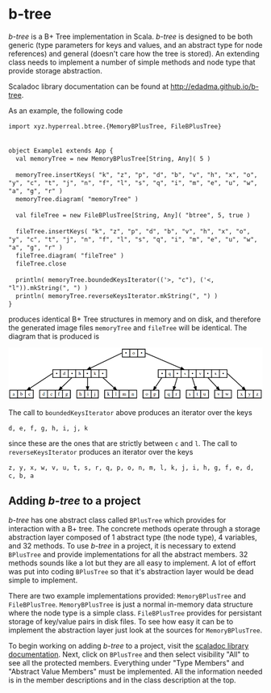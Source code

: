 b-tree
======

*b-tree* is a B+ Tree implementation in Scala. *b-tree* is designed to be both generic (type parameters for keys and values, and an abstract type for node references) and general (doesn't care how the tree is stored). An extending class needs to implement a number of simple methods and node type that provide storage abstraction.

Scaladoc library documentation can be found at http://edadma.github.io/b-tree.

As an example, the following code

    import xyz.hyperreal.btree.{MemoryBPlusTree, FileBPlusTree}


    object Example1 extends App {
      val memoryTree = new MemoryBPlusTree[String, Any]( 5 )
      
      memoryTree.insertKeys( "k", "z", "p", "d", "b", "v", "h", "x", "o", "y", "c", "t", "j", "n", "f", "l", "s", "q", "i", "m", "e", "u", "w", "a", "g", "r" )
      memoryTree.diagram( "memoryTree" )
      
      val fileTree = new FileBPlusTree[String, Any]( "btree", 5, true )
      
      fileTree.insertKeys( "k", "z", "p", "d", "b", "v", "h", "x", "o", "y", "c", "t", "j", "n", "f", "l", "s", "q", "i", "m", "e", "u", "w", "a", "g", "r" )
      fileTree.diagram( "fileTree" )
      fileTree.close
	
      println( memoryTree.boundedKeysIterator(('>, "c"), ('<, "l")).mkString(", ") )
      println( memoryTree.reverseKeysIterator.mkString(", ") )
    }
	
produces identical B+ Tree structures in memory and on disk, and therefore the generated image files `memoryTree` and `fileTree` will be identical. The diagram that is produced is

![tree](tree1.png)

The call to `boundedKeysIterator` above produces an iterator over the keys

    d, e, f, g, h, i, j, k
    
since these are the ones that are strictly between `c` and `l`. The call to `reverseKeysIterator` produces an iterator over the keys

    z, y, x, w, v, u, t, s, r, q, p, o, n, m, l, k, j, i, h, g, f, e, d, c, b, a

Adding *b-tree* to a project
----------------------------

*b-tree* has one abstract class called `BPlusTree` which provides for interaction with a B+ tree. The concrete methods operate through a storage abstraction layer composed of 1 abstract type (the node type), 4 variables, and 32 methods. To use *b-tree* in a project, it is necessary to extend `BPlusTree` and provide implementations for all the abstract members. 32 methods sounds like a lot but they are all easy to implement. A lot of effort was put into coding `BPlusTree` so that it's abstraction layer would be dead simple to implement.

There are two example implementations provided: `MemoryBPlusTree` and `FileBPlusTree`. `MemoryBPlusTree` is just a normal in-memory data structure where the node type is a simple class. `FileBPlusTree` provides for persistant storage of key/value pairs in disk files. To see how easy it can be to implement the abstraction layer just look at the sources for `MemoryBPlusTree`.

To begin working on adding *b-tree* to a project, visit the [scaladoc library documentation](http://edadma.github.io/b-tree). Next, click on `BPlusTree` and then select visibility "All" to see all the protected members. Everything under "Type Members" and "Abstract Value Members" must be implemented. All the information needed is in the member descriptions and in the class description at the top.